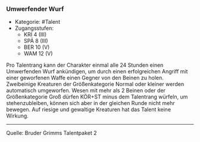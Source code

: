 ### Umwerfender Wurf

- Kategorie: #Talent
- Zugangsstufen:
  - KRI 4 (III)
  - SPÄ 8 (III)
  - BER 10 (V)
  - WAM 12 (V)

Pro Talentrang kann der Charakter einmal alle 24 Stunden einen Umwerfenden Wurf ankündigen, um durch einen erfolgreichen Angriff mit einer geworfenen Waffe einen Gegner von den Beinen zu holen. Zweibeinige Kreaturen der Größenkategorie Normal oder kleiner werden automatisch umgeworfen. Wesen mit mehr als 2 Beinen oder der Größenkategorie Groß dürfen KÖR+ST minus dem Talentrang würfeln, um stehenzubleiben, können sich aber in der gleichen Runde nicht mehr bewegen. Auf riesige und gewaltige Kreaturen hat das Talent keine Wirkung.

---

Quelle: Bruder Grimms Talentpaket 2
